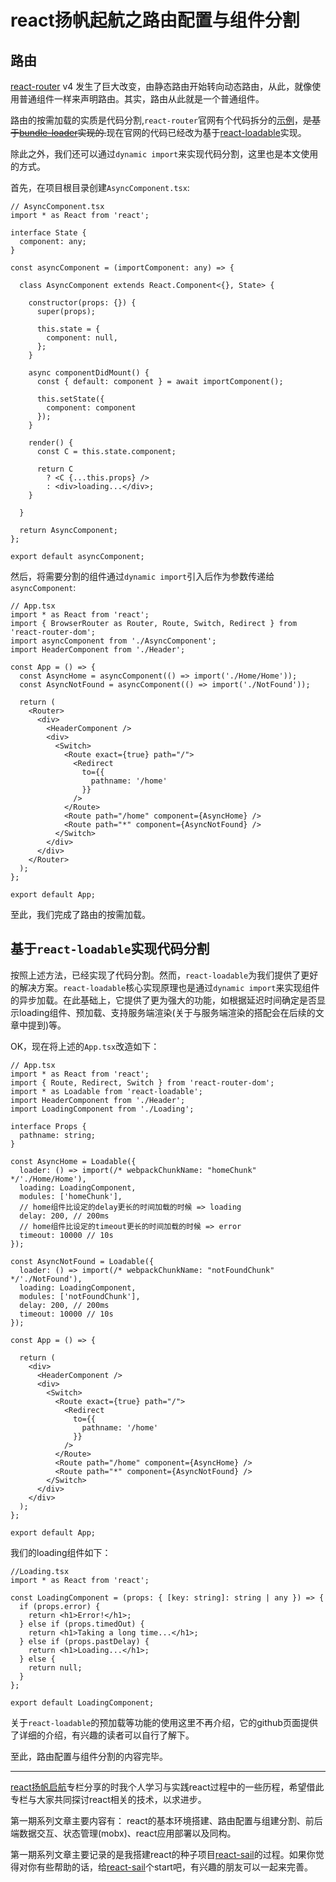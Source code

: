 # react扬帆起航之路由配置与组件分割

## 路由
[react-router](https://github.com/ReactTraining/react-router) v4 发生了巨大改变，由静态路由开始转向动态路由，从此，就像使用普通组件一样来声明路由。其实，路由从此就是一个普通组件。

路由的按需加载的实质是代码分割,`react-router`官网有个代码拆分的[示例](https://reacttraining.com/react-router/web/guides/code-splitting)，~~是基于[bundle-loader](https://github.com/webpack-contrib/bundle-loader)实现的.~~现在官网的代码已经改为基于[react-loadable](https://github.com/jamiebuilds/react-loadable)实现。

除此之外，我们还可以通过`dynamic import`来实现代码分割，这里也是本文使用的方式。

首先，在项目根目录创建`AsyncComponent.tsx`:

```tsx
// AsyncComponent.tsx
import * as React from 'react';

interface State {
  component: any;
}

const asyncComponent = (importComponent: any) => {

  class AsyncComponent extends React.Component<{}, State> {

    constructor(props: {}) {
      super(props);

      this.state = {
        component: null,
      };
    }

    async componentDidMount() {
      const { default: component } = await importComponent();

      this.setState({
        component: component
      });
    }

    render() {
      const C = this.state.component;

      return C
        ? <C {...this.props} />
        : <div>loading...</div>;
    }

  }

  return AsyncComponent;
};

export default asyncComponent;
```

然后，将需要分割的组件通过`dynamic import`引入后作为参数传递给 `asyncComponent`:

```tsx
// App.tsx
import * as React from 'react';
import { BrowserRouter as Router, Route, Switch, Redirect } from 'react-router-dom';
import asyncComponent from './AsyncComponent';
import HeaderComponent from './Header';

const App = () => {
  const AsyncHome = asyncComponent(() => import('./Home/Home'));
  const AsyncNotFound = asyncComponent(() => import('./NotFound'));

  return (
    <Router>
      <div>
        <HeaderComponent />
        <div>
          <Switch>
            <Route exact={true} path="/">
              <Redirect
                to={{
                  pathname: '/home'
                }}
              />
            </Route>
            <Route path="/home" component={AsyncHome} />
            <Route path="*" component={AsyncNotFound} />
          </Switch>
        </div>
      </div>
    </Router>
  );
};

export default App;
```

至此，我们完成了路由的按需加载。


## 基于`react-loadable`实现代码分割
按照上述方法，已经实现了代码分割。然而，`react-loadable`为我们提供了更好的解决方案。`react-loadable`核心实现原理也是通过`dynamic import`来实现组件的异步加载。在此基础上，它提供了更为强大的功能，如根据延迟时间确定是否显示loading组件、预加载、支持服务端渲染(关于与服务端渲染的搭配会在后续的文章中提到)等。

OK，现在将上述的`App.tsx`改造如下：
```tsx
// App.tsx
import * as React from 'react';
import { Route, Redirect, Switch } from 'react-router-dom';
import * as Loadable from 'react-loadable';
import HeaderComponent from './Header';
import LoadingComponent from './Loading';

interface Props {
  pathname: string;
}

const AsyncHome = Loadable({
  loader: () => import(/* webpackChunkName: "homeChunk" */'./Home/Home'),
  loading: LoadingComponent,
  modules: ['homeChunk'],
  // home组件比设定的delay更长的时间加载的时候 => loading
  delay: 200, // 200ms
  // home组件比设定的timeout更长的时间加载的时候 => error
  timeout: 10000 // 10s
});

const AsyncNotFound = Loadable({
  loader: () => import(/* webpackChunkName: "notFoundChunk" */'./NotFound'),
  loading: LoadingComponent,
  modules: ['notFoundChunk'],
  delay: 200, // 200ms
  timeout: 10000 // 10s
});

const App = () => {

  return (
    <div>
      <HeaderComponent />
      <div>
        <Switch>
          <Route exact={true} path="/">
            <Redirect
              to={{
                pathname: '/home'
              }}
            />
          </Route>
          <Route path="/home" component={AsyncHome} />
          <Route path="*" component={AsyncNotFound} />
        </Switch>
      </div>
    </div>
  );
};

export default App;
```

我们的loading组件如下：
```tsx
//Loading.tsx
import * as React from 'react';

const LoadingComponent = (props: { [key: string]: string | any }) => {
  if (props.error) {
    return <h1>Error!</h1>;
  } else if (props.timedOut) {
    return <h1>Taking a long time...</h1>;
  } else if (props.pastDelay) {
    return <h1>Loading...</h1>;
  } else {
    return null;
  }
};

export default LoadingComponent;
```

关于`react-loadable`的预加载等功能的使用这里不再介绍，它的github页面提供了详细的介绍，有兴趣的读者可以自行了解下。


至此，路由配置与组件分割的内容完毕。

***

[react扬帆启航](https://segmentfault.com/blog/react-sail)专栏分享的时我个人学习与实践react过程中的一些历程，希望借此专栏与大家共同探讨react相关的技术，以求进步。

第一期系列文章主要内容有： react的基本环境搭建、路由配置与组建分割、前后端数据交互、状态管理(mobx)、react应用部署以及同构。

第一期系列文章主要记录的是我搭建react的种子项目[react-sail](https://github.com/vdfor/react-sail)的过程。如果你觉得对你有些帮助的话，给[react-sail](https://github.com/vdfor/react-sail)个start吧，有兴趣的朋友可以一起来完善。
